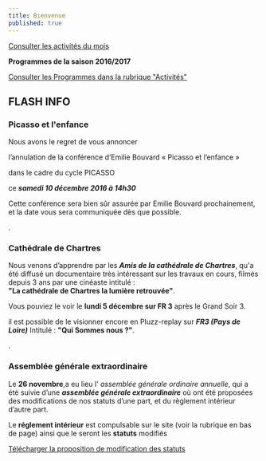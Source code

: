 ```yaml
---
title: Bienvenue
published: true
---
```


<p><a href="/pages/activites-du-mois.html" class="bouton">Consulter les activités du mois</a></p>  

**Programmes de la saison 2016/2017**

[Consulter les Programmes dans la rubrique "Activités"](/pages/activites.html)




## FLASH INFO    

### Picasso et l'enfance 
 
Nous avons le regret de vous annoncer
 
l’annulation de la conférence d’Emilie Bouvard « Picasso et l’enfance »
 
dans le cadre du cycle PICASSO
 
ce **_samedi 10 décembre 2016 à 14h30_**
 
 
Cette conférence sera bien sûr assurée par Emilie Bouvard prochainement, et la date vous sera communiquée dès que possible.  

.  

 



### Cathédrale de Chartres  

Nous venons d’apprendre par les **_Amis de la cathédrale de Chartres_**, qu'a été diffusé un documentaire très intéressant sur les travaux en cours, filmés depuis 3 ans par une cinéaste intitulé :  
**"La cathédrale de Chartres la lumière retrouvée"**.  
 
Vous pouviez le voir le **lundi 5 décembre sur FR 3** après le Grand Soir 3.
 
 il est possible de le visionner encore en Pluzz-replay sur **_FR3 (Pays de Loire)_** Intitulé : **"Qui Sommes nous ?"**.  
 
 .  
 



###  Assemblée générale extraordinaire

Le **26  novembre**,a eu lieu l' _assemblée générale ordinaire annuelle_, qui a été suivie d’une _**assemblée générale extraordinaire**_ où ont été proposées des modifications de nos statuts d’une part, et du règlement intérieur d’autre part.

Le **réglement intérieur** est compulsable sur le site (voir la rubrique en bas de page) ainsi que le seront les **statuts** modifiés 

[Télécharger la proposition de modification des statuts](/fichiers/161115-proposition-de-modifications-des-statuts.pdf)
